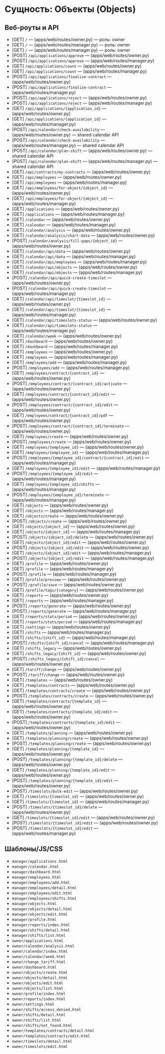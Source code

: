 # Сущность: Объекты (Objects)

## Веб-роуты и API
- [GET] `/` — (apps/web/routes/owner.py) — роль: owner
- [GET] `/` — (apps/web/routes/manager.py) — роль: owner
- [GET] `/` — (apps/web/routes/manager.py) — роль: owner
- [POST] `/api/applications/approve` — (apps/web/routes/owner.py)
- [POST] `/api/applications/approve` — (apps/web/routes/manager.py)
- [GET] `/api/applications/count` — (apps/web/routes/owner.py)
- [GET] `/api/applications/count` — (apps/web/routes/manager.py)
- [POST] `/api/applications/finalize-contract` — (apps/web/routes/owner.py)
- [POST] `/api/applications/finalize-contract` — (apps/web/routes/manager.py)
- [POST] `/api/applications/reject` — (apps/web/routes/owner.py)
- [POST] `/api/applications/reject` — (apps/web/routes/manager.py)
- [GET] `/api/applications/{application_id}` — (apps/web/routes/owner.py)
- [GET] `/api/applications/{application_id}` — (apps/web/routes/manager.py)
- [POST] `/api/calendar/check-availability` — (apps/web/routes/owner.py) — shared calendar API
- [POST] `/api/calendar/check-availability` — (apps/web/routes/manager.py) — shared calendar API
- [POST] `/api/calendar/plan-shift` — (apps/web/routes/owner.py) — shared calendar API
- [POST] `/api/calendar/plan-shift` — (apps/web/routes/manager.py) — shared calendar API
- [GET] `/api/contracts/my-contracts` — (apps/web/routes/owner.py)
- [GET] `/api/employees` — (apps/web/routes/owner.py)
- [GET] `/api/employees` — (apps/web/routes/manager.py)
- [GET] `/api/employees/for-object/{object_id}` — (apps/web/routes/owner.py)
- [GET] `/api/employees/for-object/{object_id}` — (apps/web/routes/manager.py)
- [GET] `/applications` — (apps/web/routes/owner.py)
- [GET] `/applications` — (apps/web/routes/manager.py)
- [GET] `/calendar` — (apps/web/routes/owner.py)
- [GET] `/calendar` — (apps/web/routes/manager.py)
- [GET] `/calendar/analysis` — (apps/web/routes/owner.py)
- [GET] `/calendar/analysis/chart-data` — (apps/web/routes/owner.py)
- [POST] `/calendar/analysis/fill-gaps/{object_id}` — (apps/web/routes/owner.py)
- [GET] `/calendar/api/data` — (apps/web/routes/owner.py)
- [GET] `/calendar/api/data` — (apps/web/routes/manager.py)
- [GET] `/calendar/api/employees` — (apps/web/routes/manager.py)
- [GET] `/calendar/api/objects` — (apps/web/routes/owner.py)
- [GET] `/calendar/api/objects` — (apps/web/routes/manager.py)
- [POST] `/calendar/api/quick-create-timeslot` — (apps/web/routes/owner.py)
- [POST] `/calendar/api/quick-create-timeslot` — (apps/web/routes/manager.py)
- [GET] `/calendar/api/timeslot/{timeslot_id}` — (apps/web/routes/owner.py)
- [GET] `/calendar/api/timeslot/{timeslot_id}` — (apps/web/routes/manager.py)
- [GET] `/calendar/api/timeslots-status` — (apps/web/routes/owner.py)
- [GET] `/calendar/api/timeslots-status` — (apps/web/routes/manager.py)
- [GET] `/calendar/week` — (apps/web/routes/owner.py)
- [GET] `/dashboard` — (apps/web/routes/owner.py)
- [GET] `/dashboard` — (apps/web/routes/manager.py)
- [GET] `/employees` — (apps/web/routes/owner.py)
- [GET] `/employees` — (apps/web/routes/manager.py)
- [GET] `/employees/add` — (apps/web/routes/manager.py)
- [POST] `/employees/add` — (apps/web/routes/manager.py)
- [GET] `/employees/contract/{contract_id}` — (apps/web/routes/owner.py)
- [POST] `/employees/contract/{contract_id}/activate` — (apps/web/routes/owner.py)
- [GET] `/employees/contract/{contract_id}/edit` — (apps/web/routes/owner.py)
- [POST] `/employees/contract/{contract_id}/edit` — (apps/web/routes/owner.py)
- [GET] `/employees/contract/{contract_id}/pdf` — (apps/web/routes/owner.py)
- [POST] `/employees/contract/{contract_id}/terminate` — (apps/web/routes/owner.py)
- [GET] `/employees/create` — (apps/web/routes/owner.py)
- [POST] `/employees/create` — (apps/web/routes/owner.py)
- [GET] `/employees/{employee_id}` — (apps/web/routes/owner.py)
- [GET] `/employees/{employee_id}` — (apps/web/routes/manager.py)
- [POST] `/employees/{employee_id}/contract/{contract_id}/edit` — (apps/web/routes/manager.py)
- [GET] `/employees/{employee_id}/edit` — (apps/web/routes/manager.py)
- [POST] `/employees/{employee_id}/edit` — (apps/web/routes/manager.py)
- [GET] `/employees/{employee_id}/shifts` — (apps/web/routes/manager.py)
- [POST] `/employees/{employee_id}/terminate` — (apps/web/routes/manager.py)
- [GET] `/objects` — (apps/web/routes/owner.py)
- [GET] `/objects` — (apps/web/routes/manager.py)
- [GET] `/objects/create` — (apps/web/routes/owner.py)
- [POST] `/objects/create` — (apps/web/routes/owner.py)
- [GET] `/objects/{object_id}` — (apps/web/routes/owner.py)
- [GET] `/objects/{object_id}` — (apps/web/routes/manager.py)
- [POST] `/objects/{object_id}/delete` — (apps/web/routes/owner.py)
- [GET] `/objects/{object_id}/edit` — (apps/web/routes/owner.py)
- [POST] `/objects/{object_id}/edit` — (apps/web/routes/owner.py)
- [GET] `/objects/{object_id}/edit` — (apps/web/routes/manager.py)
- [POST] `/objects/{object_id}/edit` — (apps/web/routes/manager.py)
- [GET] `/profile` — (apps/web/routes/owner.py)
- [GET] `/profile` — (apps/web/routes/manager.py)
- [POST] `/profile` — (apps/web/routes/manager.py)
- [GET] `/profile/preview` — (apps/web/routes/owner.py)
- [POST] `/profile/save` — (apps/web/routes/owner.py)
- [GET] `/profile/tags/{category}` — (apps/web/routes/owner.py)
- [GET] `/reports` — (apps/web/routes/owner.py)
- [GET] `/reports` — (apps/web/routes/manager.py)
- [POST] `/reports/generate` — (apps/web/routes/owner.py)
- [POST] `/reports/generate` — (apps/web/routes/manager.py)
- [GET] `/reports/stats/period` — (apps/web/routes/owner.py)
- [GET] `/reports/stats/period` — (apps/web/routes/manager.py)
- [GET] `/settings` — (apps/web/routes/owner.py)
- [GET] `/shifts` — (apps/web/routes/manager.py)
- [GET] `/shifts/{shift_id}` — (apps/web/routes/manager.py)
- [POST] `/shifts/{shift_id}/cancel` — (apps/web/routes/manager.py)
- [GET] `/shifts_legacy` — (apps/web/routes/owner.py)
- [GET] `/shifts_legacy/{shift_id}` — (apps/web/routes/owner.py)
- [POST] `/shifts_legacy/{shift_id}/cancel` — (apps/web/routes/owner.py)
- [GET] `/tariff/change` — (apps/web/routes/owner.py)
- [POST] `/tariff/change` — (apps/web/routes/owner.py)
- [GET] `/templates` — (apps/web/routes/owner.py)
- [GET] `/templates/contracts` — (apps/web/routes/owner.py)
- [GET] `/templates/contracts/create` — (apps/web/routes/owner.py)
- [POST] `/templates/contracts/create` — (apps/web/routes/owner.py)
- [GET] `/templates/contracts/{template_id}` — (apps/web/routes/owner.py)
- [GET] `/templates/contracts/{template_id}/edit` — (apps/web/routes/owner.py)
- [POST] `/templates/contracts/{template_id}/edit` — (apps/web/routes/owner.py)
- [GET] `/templates/planning` — (apps/web/routes/owner.py)
- [GET] `/templates/planning/create` — (apps/web/routes/owner.py)
- [POST] `/templates/planning/create` — (apps/web/routes/owner.py)
- [GET] `/templates/planning/{template_id}` — (apps/web/routes/owner.py)
- [POST] `/templates/planning/{template_id}/delete` — (apps/web/routes/owner.py)
- [GET] `/templates/planning/{template_id}/edit` — (apps/web/routes/owner.py)
- [POST] `/templates/planning/{template_id}/edit` — (apps/web/routes/owner.py)
- [POST] `/timeslots/bulk-edit` — (apps/web/routes/owner.py)
- [GET] `/timeslots/{timeslot_id}` — (apps/web/routes/owner.py)
- [GET] `/timeslots/{timeslot_id}` — (apps/web/routes/manager.py)
- [POST] `/timeslots/{timeslot_id}/delete` — (apps/web/routes/owner.py)
- [GET] `/timeslots/{timeslot_id}/edit` — (apps/web/routes/owner.py)
- [POST] `/timeslots/{timeslot_id}/edit` — (apps/web/routes/owner.py)
- [POST] `/timeslots/{timeslot_id}/edit` — (apps/web/routes/manager.py)

## Шаблоны/JS/CSS
- `manager/applications.html`
- `manager/calendar.html`
- `manager/dashboard.html`
- `manager/employees.html`
- `manager/employees/add.html`
- `manager/employees/detail.html`
- `manager/employees/edit.html`
- `manager/employees/shifts.html`
- `manager/objects.html`
- `manager/objects/detail.html`
- `manager/objects/edit.html`
- `manager/profile.html`
- `manager/reports/index.html`
- `manager/shifts/detail.html`
- `manager/shifts/list.html`
- `owner/applications.html`
- `owner/calendar/analysis.html`
- `owner/calendar/index.html`
- `owner/calendar/week.html`
- `owner/change_tariff.html`
- `owner/dashboard.html`
- `owner/objects/create.html`
- `owner/objects/detail.html`
- `owner/objects/edit.html`
- `owner/objects/list.html`
- `owner/profile/index.html`
- `owner/reports/index.html`
- `owner/settings.html`
- `owner/shifts/access_denied.html`
- `owner/shifts/detail.html`
- `owner/shifts/list.html`
- `owner/shifts/not_found.html`
- `owner/templates/contracts/detail.html`
- `owner/templates/contracts/edit.html`
- `owner/timeslots/detail.html`
- `owner/timeslots/edit.html`
